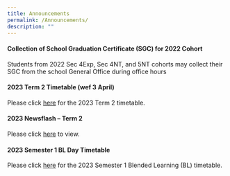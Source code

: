 ```yaml
---
title: Announcements
permalink: /Announcements/
description: ""
---
```

#### Collection of School Graduation Certificate (SGC) for 2022 Cohort

Students from 2022 Sec 4Exp, Sec 4NT, and 5NT cohorts may collect their SGC from the school General Office during office hours

#### 2023 Term 2 Timetable (wef 3 April)

Please click [here](/files/Announcements/2023/classes%20-%202023%20t2%20tt%20wef%203%20apr%20final%203.pdf) for the 2023 Term 2 timetable.

#### 2023 Newsflash – Term 2

Please click [here](/files/Useful%20Links/Newsflash/newsflash%20term%202%202023_final.pdf) to view.

#### 2023 Semester 1 BL Day Timetable

Please click [here](/files/Announcements/2023/2023%20sem1%20bl%20tt%20v2%20-%20class.pdf) for the 2023 Semester 1 Blended Learning (BL) timetable.